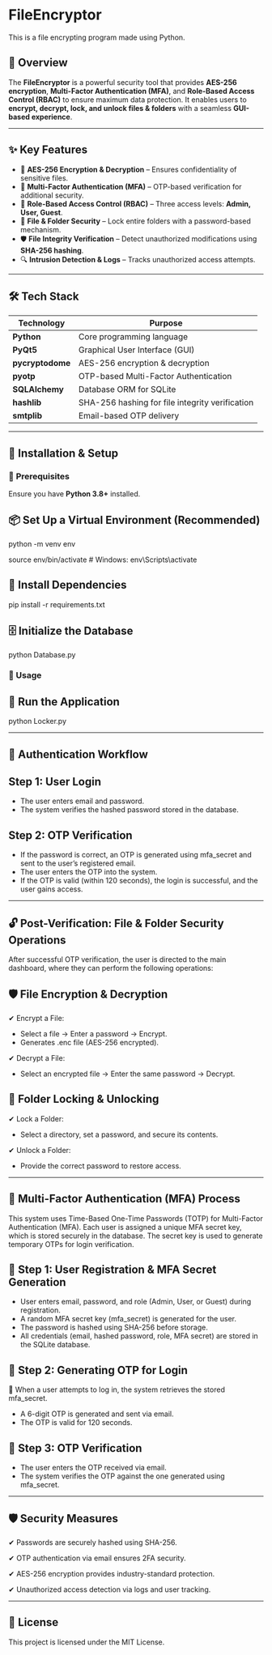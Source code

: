 # FileEncryptor  
This is a file encrypting program made using Python.  

## 📌 Overview  
The **FileEncryptor** is a powerful security tool that provides **AES-256 encryption**, **Multi-Factor Authentication (MFA)**, and **Role-Based Access Control (RBAC)** to ensure maximum data protection. It enables users to **encrypt, decrypt, lock, and unlock files & folders** with a seamless **GUI-based experience**.

---

## ✨ Key Features  
- 🔐 **AES-256 Encryption & Decryption** – Ensures confidentiality of sensitive files.  
- 🔑 **Multi-Factor Authentication (MFA)** – OTP-based verification for additional security.  
- 👥 **Role-Based Access Control (RBAC)** – Three access levels: **Admin, User, Guest**.  
- 📂 **File & Folder Security** – Lock entire folders with a password-based mechanism.  
- 🛡️ **File Integrity Verification** – Detect unauthorized modifications using **SHA-256 hashing**.  
- 🔍 **Intrusion Detection & Logs** – Tracks unauthorized access attempts.  

---

## 🛠️ Tech Stack  
| Technology | Purpose |
|------------|---------|
| **Python** | Core programming language |
| **PyQt5** | Graphical User Interface (GUI) |
| **pycryptodome** | AES-256 encryption & decryption |
| **pyotp** | OTP-based Multi-Factor Authentication |
| **SQLAlchemy** | Database ORM for SQLite |
| **hashlib** | SHA-256 hashing for file integrity verification |
| **smtplib** | Email-based OTP delivery |

---

## 🚀 Installation & Setup  

### 🔧 **Prerequisites**  
Ensure you have **Python 3.8+** installed.  

## 📦 Set Up a Virtual Environment (Recommended)

python -m venv env

source env/bin/activate      # Windows: env\Scripts\activate

## 📌 Install Dependencies

pip install -r requirements.txt

## 🗄 Initialize the Database

python Database.py

### 🎯 Usage

## 🏁 Run the Application

python Locker.py

---

## 🔐 Authentication Workflow

## Step 1: User Login

- The user enters email and password.
- The system verifies the hashed password stored in the database.

## Step 2: OTP Verification

- If the password is correct, an OTP is generated using mfa_secret and sent to the user’s registered email.
- The user enters the OTP into the system.
- If the OTP is valid (within 120 seconds), the login is successful, and the user gains access.

---

## 🔓 Post-Verification: File & Folder Security Operations

After successful OTP verification, the user is directed to the main dashboard, where they can perform the following operations:

## 🛡️ File Encryption & Decryption

✔ Encrypt a File:

- Select a file → Enter a password → Encrypt.
- Generates .enc file (AES-256 encrypted).

✔ Decrypt a File:

- Select an encrypted file → Enter the same password → Decrypt.

## 🔏 Folder Locking & Unlocking

✔ Lock a Folder: 

- Select a directory, set a password, and secure its contents.
    
✔ Unlock a Folder: 

- Provide the correct password to restore access.

---

## 🔑 Multi-Factor Authentication (MFA) Process

This system uses Time-Based One-Time Passwords (TOTP) for Multi-Factor Authentication (MFA). Each user is assigned a unique MFA secret key, which is stored securely in the database. The secret key is used to generate temporary OTPs for login verification.

## 📌 Step 1: User Registration & MFA Secret Generation

- User enters email, password, and role (Admin, User, or Guest) during registration.
- A random MFA secret key (mfa_secret) is generated for the user.
- The password is hashed using SHA-256 before storage.
- All credentials (email, hashed password, role, MFA secret) are stored in the SQLite database.

## 📌 Step 2: Generating OTP for Login

🔹 When a user attempts to log in, the system retrieves the stored mfa_secret.
- A 6-digit OTP is generated and sent via email.
- The OTP is valid for 120 seconds.

## 📌 Step 3: OTP Verification

- The user enters the OTP received via email.
- The system verifies the OTP against the one generated using mfa_secret.

---

## 🛡️ Security Measures

✔ Passwords are securely hashed using SHA-256.

✔ OTP authentication via email ensures 2FA security.

✔ AES-256 encryption provides industry-standard protection.

✔ Unauthorized access detection via logs and user tracking.

---

## 📜 License

This project is licensed under the MIT License.
